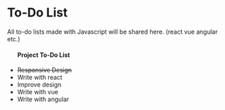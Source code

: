 # To-Do List
All to-do lists made with Javascript will be shared here. (react vue angular etc.)

<ul>
  <h4>Project To-Do List</h4>
  <li style="text-decoration:line-through">Responsive Design</li>
<li>Write with react</li>
<li>Improve design</li>
<li>Write with vue</li>
<li>Write with angular</li>
</ul>
